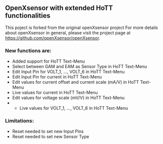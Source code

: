 ## OpenXsensor with extended HoTT functionalities

This poject is forked from the original openXsensor project
For more details about openXsensor in general, please visit the project page at https://github.com/openXsensor/openXsensor.

### New functions are:

* Added support for HoTT Text-Menu 
* Select between GAM and EAM as Sensor Type in HoTT Text-Menu
* Edit Input Pin for VOLT_1, ..., VOLT_6 in HoTT Text-Menu
* Edit Input Pin for current in HoTT Text-Menu
* Edit values for current offset and current scale (mA/V) in HoTT Text-Menu
* Live values for current in HoTT Text-Menu
* Edit values for voltage scale (mV/V) in HoTT Text-Menu
* * Live values for VOLT_1, ..., VOLT_6 in HoTT Text-Menu



### Limitations:
* Reset needed to set new Input Pins
* Reset needed to set new Sensor Type
